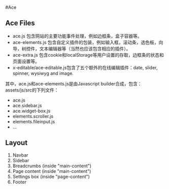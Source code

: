 #Ace

## Ace Files


- ace.js 包含网站的主要功能事件处理，例如边框条，盒子容器等。
- ace-elements.js 包含自定义插件的包装，例如输入框，滚动条，选色板，向导，树控件，文本编辑器等（当然也应该包含相应的插件）。
- ace-extra.js 包含cookie和localStorage等用户设置的存取，边框条的状态和页面设置等。
- x-editable/ace-editable.js包含了五个额外的在线编辑插件：date, slider, spinner, wysiwyg and image.


其中，ace.js和ace-elements.js是由Javascript builder合成，包含：assets/js/src的下列文件：

- ace.js
- ace.sidebar.js
- ace.widget-box.js
- elements.scroller.js
- elements.fileinput.js
- ...


## Layout

1) Navbar
2) Sidebar
3) Breadcrumbs (inside "main-content")
4) Page content (inside "main-content")
5) Settings box (inside "page-content")
6) Footer

